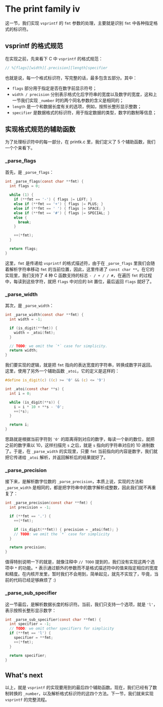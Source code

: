 # The print family iv

这一节，我们实现 `vsprintf` 的 `fmt` 参数的处理，主要就是识别 `fmt` 中各种指定格式的标识符。

## vsprintf 的格式规范

在实现之前，先来看下 C 中 `vsprintf` 的格式规范：

```c
// %[flags][width][.precision][length]specifier
```
也就是说，每一个格式标识符，写完整的话，最多包含五部分。其中：

* `flags` 部分用于指定是否在数字前显示符号；
* `width / precision` 分别表示格式化后字符串的宽度以及数字的宽度，这和上一节我们实现 `_number` 时的两个同名参数的含义是相同的；
* `length` 是一个和数据长度有关的选项，例如，按照长整形显示整数；
* `specifier` 是数据格式的标识符，用于指定数据的类型，数字的数制等信息；

## 实现格式规范的辅助函数

为了处理标识符中的每一部分，在 printk.c 里，我们定义了 5 个辅助函数，我们一个个来看下。

### _parse_flags

首先，是 `_parse_flags`：

```c
int _parse_flags(const char **fmt) {
  int flags = 0;
  
  while (1) {
    if (**fmt == '-') { flags |= LEFT; }
    else if (**fmt == '+') { flags |= PLUS; }
    else if (**fmt == ' ') { flags |= SPACE; }
    else if (**fmt == '#') { flags |= SPECIAL; }
    else {
      break;
    }

    ++(*fmt);
  }

  return flags;
}
```

这里，`fmt` 是传递给 `vsprintf` 的格式描述符，由于在 `_parse_flags` 里我们会随着解析字符串移动 `fmt` 的当前位置，因此，这里传递了 `const char **`。在它的实现里，我们支持了 4 种 C 函数支持的标志 `- / + / / #`，在遍历 `fmt` 的过程中，每读到这些字符，就把 `flags` 中对应的 bit 置位，最后返回 `flags` 就好了。

### _parse_width

其次，是 `_parse_width`：

```c
int _parse_width(const char **fmt) {
  int width = -1;

  if (is_digit(**fmt)) {
    width = _atoi(fmt);
  }

  // TODO: we omit the `*` case for simplicity.
  return width;
}
```

我们要实现的逻辑，就是把 `fmt` 指向的表达宽度的字符串，转换成数字并返回。这里，使用了另外一个辅助函数 `_atoi`，它的定义是这样的：

```c
#define is_digit(c) ((c) >= '0' && (c) <= '9')

int _atoi(const char **s) {
  int i = 0;

  while (is_digit(**s)) {
    i = i * 10 + **s - '0';
    ++(*s);
  }

  return i;
}
```

思路就是根据当前字符到 `'0'` 的距离得到对应的数字，每读一个新的数位，就把之前的数字乘以 10，这样扫描完 `s` 之后，就是 `s` 指向的字符串对应的 10 进制数了。于是，在 `_parse_width` 的实现里，只要 `fmt` 当前指向的内容是数字，我们就把它传递给 `_atoi` 解析，并返回解析后的结果就好了。

### _parse_precision

接下来，是解析数字位数的 `_parse_precision`，本质上说，实现的方法和 `_parse_width` 是相同的，都是把字符串中的数字解析成整数，因此我们就不再重复了：

```c
int _parse_precision(const char **fmt) {
  int precision = -1;

  if (**fmt == '.') {
    ++(*fmt);

    if (is_digit(**fmt)) { precision = _atoi(fmt); }
    // TODO: we omit the `*` case for simplicity
  }

  return precision;
}
```

值得特别说明一下的就是，就像注释中 `// TODO` 提到的，我们没有实现这两个选项中 `*` 的功能。`*` 表示通过额外的参数而不是格式描述符中的值来指定相应的宽度和精度。在内核开发里，暂时我们不会用到，简单起见，就先不实现了，毕竟，当前的代码已经足够麻烦了 :)

### _parse_sub_specifier

这一节最后，是解析数据长度的标识符。当前，我们只支持一个选项，就是 `'l'`，表示按照长整形显示数字：

```c
int _parse_sub_specifier(const char **fmt) {
  int specifier = -1;
  // TODO: we omit other specifiers for simplicity
  if (**fmt == 'l') {
    specifier = **fmt;
    ++(*fmt);
  }

  return specifier;
}
```

## What's next

以上，就是 `vsprintf` 的实现要用到的最后四个辅助函数。现在，我们已经有了数制转换的 `_number`，以及解析格式标识符的这四个方法。下一节，我们就来实现 `vsprintf` 的完整流程。
